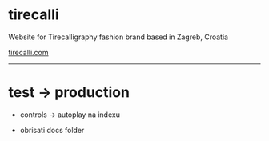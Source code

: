 # tirecalli

Website for Tirecalligraphy fashion brand based in Zagreb, Croatia

[tirecalli.com](https://tirecalli.com)

---

# test -> production

- controls -> autoplay na indexu

- obrisati docs folder
